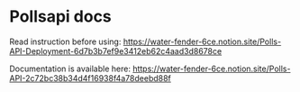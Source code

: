 # Pollsapi docs

Read instruction before using:
https://water-fender-6ce.notion.site/Polls-API-Deployment-6d7b3b7ef9e3412eb62c4aad3d8678ce

Documentation is available here:
https://water-fender-6ce.notion.site/Polls-API-2c72bc38b34d4f16938f4a78deebd88f
